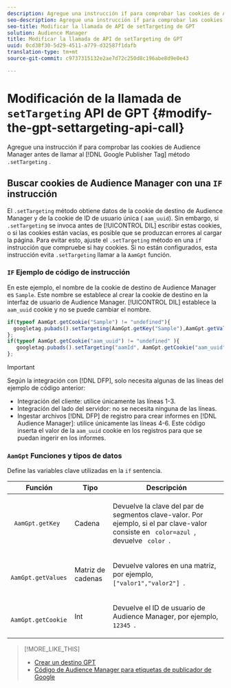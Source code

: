 ```yaml
---
description: Agregue una instrucción if para comprobar las cookies de Audience Manager antes de llamar al método Google Publisher Tag.setTargeting.
seo-description: Agregue una instrucción if para comprobar las cookies de Audience Manager antes de llamar al método Google Publisher Tag.setTargeting.
seo-title: Modificar la llamada de API de setTargeting de GPT
solution: Audience Manager
title: Modificar la llamada de API de setTargeting de GPT
uuid: 0cd38f30-5d29-4511-a779-d32587f1dafb
translation-type: tm+mt
source-git-commit: c9737315132e2ae7d72c250d8c196abe8d9e0e43

---
```



# Modificación de la llamada de `setTargeting` API de GPT {#modify-the-gpt-settargeting-api-call}

Agregue una instrucción if para comprobar las cookies de Audience Manager antes de llamar al [!DNL Google Publisher Tag] método `.setTargeting` .

## Buscar cookies de Audience Manager con una `IF` instrucción

El `.setTargeting` método obtiene datos de la cookie de destino de Audience Manager y de la cookie de ID de usuario única ( `aam_uuid`). Sin embargo, si `.setTargeting` se invoca antes de [!UICONTROL DIL] escribir estas cookies, o si las cookies están vacías, es posible que se produzcan errores al cargar la página. Para evitar esto, ajuste el `.setTargeting` método en una `if` instrucción que compruebe si hay cookies. Si no están configurados, esta instrucción evita `.setTargeting` llamar a la `AamGpt` función.

### `IF` Ejemplo de código de instrucción

En este ejemplo, el nombre de la cookie de destino de Audience Manager es `Sample`. Este nombre se establece al crear la cookie de destino en la interfaz de usuario de Audience Manager. [!UICONTROL DIL] establece la `aam_uuid` cookie y no se puede cambiar el nombre.

```js
if(typeof AamGpt.getCookie("Sample") != "undefined"){ 
  googletag.pubads().setTargeting(AamGpt.getKey("Sample"),AamGpt.getValues("Sample")); 
}; 
if(typeof AamGpt.getCookie("aam_uuid") != "undefined" ){ 
   googletag.pubads().setTargeting("aamId", AamGpt.getCookie("aam_uuid")); 
};
```

>[!IMPORTANT]
>
>Según la integración con [!DNL DFP], solo necesita algunas de las líneas del ejemplo de código anterior:
>
>* Integración del cliente: utilice únicamente las líneas 1-3.
>* Integración del lado del servidor: no se necesita ninguna de las líneas.
>* Ingestar archivos [!DNL DFP] de registro para crear informes en [!DNL Audience Manager]: utilice únicamente las líneas 4-6. Este código inserta el valor de la `aam_uuid` cookie en los registros para que se puedan ingerir en los informes.


### `AamGpt` Funciones y tipos de datos

Define las variables clave utilizadas en la `if` sentencia.

<table id="table_881391C9BDDF4FACAFC37A47B14B31A1"> 
 <thead> 
  <tr> 
   <th colname="col1" class="entry"> Función </th> 
   <th colname="col2" class="entry"> Tipo </th> 
   <th colname="col3" class="entry"> Descripción </th> 
  </tr> 
 </thead>
 <tbody> 
  <tr> 
   <td colname="col1"> <p> <code> AamGpt.getKey </code> </p> </td> 
   <td colname="col2"> <p>Cadena </p> </td> 
   <td colname="col3"> <p>Devuelve la clave del par de segmentos clave-valor. Por ejemplo, si el par clave-valor consiste en <code> color=azul </code>, devuelve <code> color </code>. </p> </td> 
  </tr> 
  <tr> 
   <td colname="col1"> <p> <code> AamGpt.getValues </code> </p> </td> 
   <td colname="col2"> <p>Matriz de cadenas </p> </td> 
   <td colname="col3"> <p>Devuelve valores en una matriz, por ejemplo, <code> ["valor1","valor2"] </code>. </p> </td> 
  </tr> 
  <tr> 
   <td colname="col1"> <p> <code> AamGpt.getCookie </code> </p> </td> 
   <td colname="col2"> <p>Int </p> </td> 
   <td colname="col3"> <p>Devuelve el ID de usuario de Audience Manager, por ejemplo, <code> 12345 </code>. </p> </td> 
  </tr>
 </tbody>
</table>

>[!MORE_LIKE_THIS]
>
>* [Crear un destino GPT](../../integration/gpt-aam-destination/gpt-aam-create-destination.md)
>* [Código de Audience Manager para etiquetas de publicador de Google](../../integration/gpt-aam-destination/gpt-aam-aamgpt-code.md)

